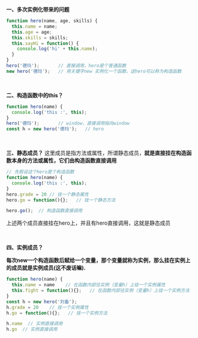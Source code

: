 **一、多次实例化带来的问题**

```javascript
function hero(name, age, skills) {
  this.name = name;
  this.age = age;
  this.skills = skills;
  this.sayHi = function() {
    console.log('hi' + this.name);
  }
}
hero('德玛');       // 直接调用，hero是个普通函数
new hero('德玛');   // 用关键字new 实例化一个函数，这hero可以称为构造函数
```

&nbsp;
&nbsp;
&nbsp;

**二、构造函数中的this？**

```javascript
function hero(name) {
  console.log('this :', this);
}
hero('德玛');       // window，直接调用指向window
const h = new hero('德玛');   // hero
```
&nbsp;
&nbsp;
&nbsp;

**三、静态成员？**
这里成员是指方法或属性，所谓静态成员，**就是直接挂在构造函数本身的方法或属性，它们由构造函数直接调用**

```javascript
// 先假设这个hero是个构造函数
function hero(name) {
  console.log('this :', this);
}
hero.grade = 20	// 挂一个静态属性
hero.go = function(){};   // 挂一个静态方法

hero.go();  // 构造函数直接调用
```
上述两个成员直接挂在hero上，并且有hero直接调用，这就是静态成员

&nbsp;
&nbsp;
&nbsp;

**四、实例成员？**

**每次new一个构造函数后赋给一个变量，那个变量就称为实例，那么挂在实例上的成员就是实例成员(这不废话嘛).**

```javascript
function hero(name) {
  this.name = name    // 在函数内部往实例（变量h）上挂一个实例属性
  this.fight = function(){};   // 在函数内部往实例（变量h）上挂一个实例方法
}
const h = new hero('刘备');
h.grade = 20	// 挂一个实例属性
h.go = function(){};   // 挂一个实例方法

h.name  // 实例直接调用
h.go  // 实例直接调用
```